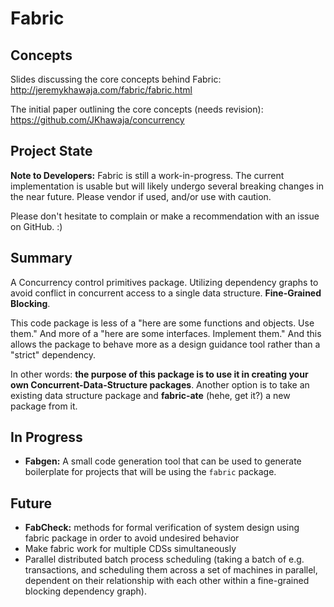 # Fabric

## Concepts

Slides discussing the core concepts behind Fabric: http://jeremykhawaja.com/fabric/fabric.html

The initial paper outlining the core concepts (needs revision): https://github.com/JKhawaja/concurrency

## Project State

**Note to Developers:** Fabric is still a work-in-progress. The current implementation is usable but will likely undergo several breaking changes in the near future. Please vendor if used, and/or use with caution. 

Please don't hesitate to complain or make a recommendation with an issue on GitHub. :)

## Summary

A Concurrency control primitives package. Utilizing dependency graphs to avoid conflict in concurrent access to a single data structure. **Fine-Grained Blocking**.

This code package is less of a "here are some functions and objects. Use them." And more of a "here are some interfaces. Implement them." And this allows the package to behave more as a design guidance tool rather than a "strict" dependency.

In other words: **the purpose of this package is to use it in creating your own Concurrent-Data-Structure packages**. Another option is to take an existing data structure package and **fabric-ate** (hehe, get it?) a new package from it.

## In Progress

- **Fabgen:** A small code generation tool that can be used to generate boilerplate for projects that will be using the `fabric` package.

## Future

- **FabCheck:** methods for formal verification of system design using fabric package in order to avoid undesired behavior
- Make fabric work for multiple CDSs simultaneously
- Parallel distributed batch process scheduling (taking a batch of e.g. transactions, and scheduling them across a set of machines in parallel, dependent on their relationship with each other within a fine-grained blocking dependency graph).

